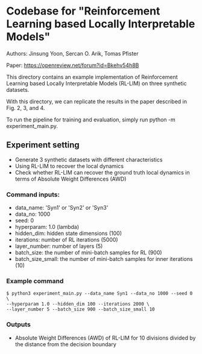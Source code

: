 # Codebase for "Reinforcement Learning based Locally Interpretable Models"

Authors: Jinsung Yoon, Sercan O. Arik, Tomas Pfister

Paper: https://openreview.net/forum?id=Bkehv54h8B

This directory contains an example implementation of Reinforcement Learning
based Locally Interpretable Models (RL-LIM) on three synthetic datasets.

With this directory, we can replicate the results in the paper described in Fig.
2, 3, and 4.

To run the pipeline for training and evaluation, simply run python -m
experiment_main.py.

## Experiment setting

-   Generate 3 synthetic datasets with different characteristics
-   Using RL-LIM to recover the local dynamics
-   Check whether RL-LIM can recover the ground truth local dynamics in terms of
    Absolute Weight Differences (AWD)

### Command inputs:

-   data_name: 'Syn1' or 'Syn2' or 'Syn3'
-   data_no: 1000
-   seed: 0
-   hyperparam: 1.0 (lambda)
-   hidden_dim: hidden state dimensions (100)
-   iterations: number of RL iterations (5000)
-   layer_number: number of layers (5)
-   batch_size: the number of mini-batch samples for RL (900)
-   batch_size_small: the number of mini-batch samples for inner iterations (10)

### Example command

```shell
$ python3 experiment_main.py --data_name Syn1 --data_no 1000 --seed 0 \
--hyperparam 1.0 --hidden_dim 100 --iterations 2000 \
--layer_number 5 --batch_size 900 --batch_size_small 10
```

### Outputs

-   Absolute Weight Differences (AWD) of RL-LIM for 10 divisions divided by the
    distance from the decision boundary
